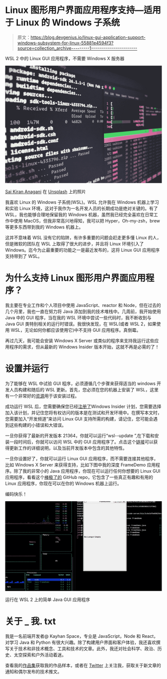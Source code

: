# Linux 图形用户界面应用程序支持—适用于 Linux 的 Windows 子系统

> 原文：<https://blog.devgenius.io/linux-gui-application-support-windows-subsystem-for-linux-55881e4594f3?source=collection_archive---------1----------------------->

WSL 2 中的 Linux GUI 应用程序，不需要 Windows X 服务器

![](img/fd5143dfa3042f9e4b4b7bcec82ac5f8.png)

[Sai Kiran Anagani](https://unsplash.com/@_imkiran?utm_source=medium&utm_medium=referral) 在 [Unsplash](https://unsplash.com?utm_source=medium&utm_medium=referral) 上的照片

我喜欢 Linux 的 Windows 子系统(WSL)。WSL 允许我在 Windows 机器上学习和实验 Linux 环境，这对于我作为一名开发人员的长期成功是绝对关键的。有了 WSL，我也能够合理地保留我的 Windows 机器，虽然我已经完全喜欢在日常工作中使用 MacOS，但我非常高兴地得知，我可以把 Hyper，Oh-my-zsh，brew 等更多东西带到我的 Windows 机器上。

这并不意味着 WSL 没有它的陷阱，有许多重要的问题会赶走更多懂 Linux 的人，但是微软的团队在 WSL 上取得了很大的进步，并且将 Linux 环境引入了 Windows。迄今为止最重要的功能之一是最近发布的，这将 Linux GUI 应用程序支持带到了 WSL。

# 为什么支持 Linux 图形用户界面应用程序？

我主要在专业工作和个人项目中使用 JavaScript、reactor 和 Node，但在过去的几个月里，我也一直在努力将 Java 添加到我的技术堆栈中。几周前，我开始使用 Java 中的 GUI 程序，当在我的 WSL 环境中尝试一些代码时，我不断收到与 Java GUI 类特别相关的运行时错误。我很快发现，在 WSL(或者 WSL 2，如果使用 WSL，无论如何你都应该使用它)中不支持 GUI 应用程序。真倒霉。

再过几天，我可能会安装 Windows X Server 或类似的程序来支持我运行这些应用程序的需求，但从最新的 Windows Insider 版本开始，这就不再是必需的了！

# 设置并运行

为了能够在 WSL 中试验 GUI 程序，必须遵循几个步骤来获得适当的 windows 开发人员构建和随后的 WSL 更新。首先，您必须在您的机器上安装了 WSL，这里有一个非常好的[资源](https://docs.microsoft.com/en-us/windows/wsl/install-win10)用于该安装过程。

成功运行 WSL 后，您需要确保您已经[注册了](https://docs.microsoft.com/en-us/windows-insider/get-started)Windows Insider 计划，您需要选择加入该计划，并记住您将有权访问的版本是在测试和开发环境中。在撰写本文时，您需要加入“开发频道”来访问 Linux GUI 支持所需的构建，请记住，您可能会遇到这些构建的小错误和大错误。

一旦你获得了最新的开发版本 21364，你就可以运行“wsl--update ”,在下载和安装一段时间后，你就可以访问 WSL 中的 GUI 应用程序了。点击这个[链接](https://devblogs.microsoft.com/commandline/the-initial-preview-of-gui-app-support-is-now-available-for-the-windows-subsystem-for-linux-2/)可以获得更新工作的详细说明，以及当前开发版本中包含的其他特性。

一旦你设置好了，你就可以运行 Linux GUI 应用程序，而不需要连接其他程序，比如 Windows X Server 来获得支持，比如下图中我的深度 FrameDemo 应用程序。除了我的非常小的 Java 应用程序，你现在可以运行任何你想要的 Linux GUI 应用程序，看看这个[棒极了的](https://github.com/luong-komorebi/Awesome-Linux-Software) GitHub repo，它包含了一些真正有趣和有用的 Linux 应用程序，你现在可以在你的 Windows 机器上运行。

编码快乐！

![](img/c1d9ab4b58c38895764dceb0d3fe672a.png)

运行在 WSL 2 上的简单 Java GUI 应用程序

# 关于 _ 我. txt

我是一名前端开发者@ Kayhan Space，专业是 JavaScript，Node 和 React，对学习 Java 和 Python 有很大兴趣。除了构建用户界面和客户体验，我还喜欢撰写关于技术和非技术概念、工具和技术的文章。此外，我还对社会科学、政治、历史、太空探索和户外活动着迷。

查看我的[作品集](https://jacob-garlick.com/)获取我的作品样本，或者在 [Twitter](https://twitter.com/garlick_jake) 上关注我，获取关于新文章的通知和偶尔发布的技术推文。